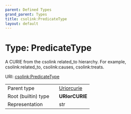 ```yaml
---
parent: Defined Types
grand_parent: Types
title: csolink:PredicateType
layout: default
---
```


# Type: PredicateType


A CURIE from the csolink related_to hierarchy. For example, csolink:related_to, csolink:causes, csolink:treats.

URI: [csolink:PredicateType](https://w3id.org/csolink/vocab/PredicateType)

|  |  |  |
| --- | --- | --- |
| Parent type | | [Uriorcurie](types/Uriorcurie.md) |
| Root (builtin) type | | **URIorCURIE** |
| Representation | | str |
